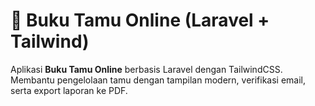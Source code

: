 # 📖 Buku Tamu Online (Laravel + Tailwind)

Aplikasi **Buku Tamu Online** berbasis Laravel dengan TailwindCSS.  
Membantu pengelolaan tamu dengan tampilan modern, verifikasi email, serta export laporan ke PDF.
